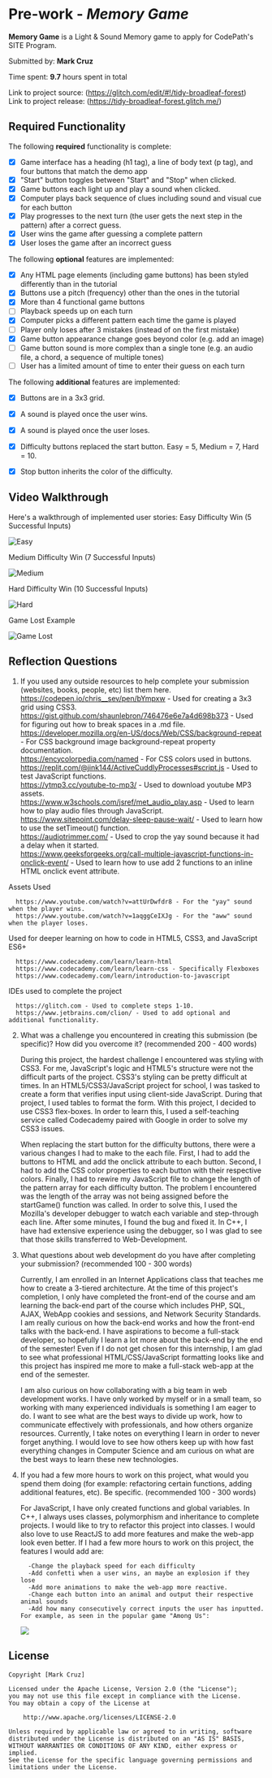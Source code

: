 # Pre-work - *Memory Game*

**Memory Game** is a Light & Sound Memory game to apply for CodePath's SITE Program.

Submitted by: **Mark Cruz**

Time spent: **9.7** hours spent in total


Link to project source: (https://glitch.com/edit/#!/tidy-broadleaf-forest) \
Link to project release: (https://tidy-broadleaf-forest.glitch.me/)

## Required Functionality

The following **required** functionality is complete:

* [x] Game interface has a heading (h1 tag), a line of body text (p tag), and four buttons that match the demo app
* [x] "Start" button toggles between "Start" and "Stop" when clicked.
* [x] Game buttons each light up and play a sound when clicked.
* [x] Computer plays back sequence of clues including sound and visual cue for each button
* [x] Play progresses to the next turn (the user gets the next step in the pattern) after a correct guess.
* [x] User wins the game after guessing a complete pattern
* [x] User loses the game after an incorrect guess

The following **optional** features are implemented:

* [x] Any HTML page elements (including game buttons) has been styled differently than in the tutorial
* [x] Buttons use a pitch (frequency) other than the ones in the tutorial
* [x] More than 4 functional game buttons
* [ ] Playback speeds up on each turn
* [x] Computer picks a different pattern each time the game is played
* [ ] Player only loses after 3 mistakes (instead of on the first mistake)
* [x] Game button appearance change goes beyond color (e.g. add an image)
* [ ] Game button sound is more complex than a single tone (e.g. an audio file, a chord, a sequence of multiple tones)
* [ ] User has a limited amount of time to enter their guess on each turn

The following **additional** features are implemented:

- [x] Buttons are in a 3x3 grid.
- [x] A sound is played once the user wins.
- [x] A sound is played once the user loses.
- [x] Difficulty buttons replaced the start button. Easy = 5, Medium = 7, Hard = 10.
- [x] Stop button inherits the color of the difficulty.


## Video Walkthrough

Here's a walkthrough of implemented user stories:
Easy Difficulty Win (5 Successful Inputs)

![Easy](https://cdn.glitch.com/7b8f033e-27f9-45bc-88d8-cc7f29817745%2FEasy.gif?v=1616639758357)

Medium Difficulty Win (7 Successful Inputs)

![Medium](https://cdn.glitch.com/7b8f033e-27f9-45bc-88d8-cc7f29817745%2FMedium.gif?v=1616639764763)

Hard Difficulty Win (10 Successful Inputs)

![Hard](https://cdn.glitch.com/7b8f033e-27f9-45bc-88d8-cc7f29817745%2FHard.gif?v=1616639767632)

Game Lost Example

![Game Lost](https://cdn.glitch.com/7b8f033e-27f9-45bc-88d8-cc7f29817745%2FLost.gif?v=1616639750441)



## Reflection Questions
1. If you used any outside resources to help complete your submission (websites, books, people, etc) list them here.\
   https://codepen.io/chris__sev/pen/bYmpxw - Used for creating a 3x3 grid using CSS3. \
   https://gist.github.com/shaunlebron/746476e6e7a4d698b373 - Used for figuring out how to break spaces in a .md file. \
   https://developer.mozilla.org/en-US/docs/Web/CSS/background-repeat - For CSS background image background-repeat property documentation. \
   https://encycolorpedia.com/named - For CSS colors used in buttons. \
   https://replit.com/@jink144/ActiveCuddlyProcesses#script.js - Used to test JavaScript functions. \
   https://ytmp3.cc/youtube-to-mp3/ - Used to download youtube MP3 assets. \
   https://www.w3schools.com/jsref/met_audio_play.asp - Used to learn how to play audio files through JavaScript. \
   https://www.sitepoint.com/delay-sleep-pause-wait/ - Used to learn how to use the setTimeout() function. \
   https://audiotrimmer.com/ - Used to crop the yay sound because it had a delay when it started. \
   https://www.geeksforgeeks.org/call-multiple-javascript-functions-in-onclick-event/ - Used to learn how to use add 2 functions to an inline HTML onclick event attribute.


Assets Used

      https://www.youtube.com/watch?v=attUrDwfdr8 - For the "yay" sound when the player wins.
      https://www.youtube.com/watch?v=1aqggCeIXJg - For the "aww" sound when the player loses.

Used for deeper learning on how to code in HTML5, CSS3, and JavaScript ES6+

      https://www.codecademy.com/learn/learn-html 
      https://www.codecademy.com/learn/learn-css - Specifically Flexboxes
      https://www.codecademy.com/learn/introduction-to-javascript

IDEs used to complete the project

      https://glitch.com - Used to complete steps 1-10.
      https://www.jetbrains.com/clion/ - Used to add optional and additional functionality.

2. What was a challenge you encountered in creating this submission (be specific)? How did you overcome it? (recommended 200 - 400 words)

   During this project, the hardest challenge I encountered was styling with CSS3. For me, JavaScript's logic and HTML5's structure were not the difficult parts of the project. CSS3's styling can be pretty difficult at times.
   In an HTML5/CSS3/JavaScript project for school, I was tasked to create a form that verifies input using client-side JavaScript. During that project, I used tables to format the form. With this project, I decided to use CSS3
   flex-boxes. In order to learn this, I used a self-teaching service called Codecademy paired with Google in order to solve my CSS3 issues.
   
   When replacing the start button for the difficulty buttons, there were a various changes I had to make to the each file. First, I had to add the buttons to HTML and add the onclick attribute to each button. Second, I had to add the
   CSS color properties to each button with their respective colors. Finally, I had to rewire my JavaScript file to change the length of the pattern array for each difficulty button. The problem I encountered was the length of the array
   was not being assigned before the startGame() function was called. In order to solve this, I used the Mozilla's developer debugger to watch each variable and step-through each line. After some minutes, I found the bug and fixed it.
   In C++, I have had extensive experience using the debugger, so I was glad to see that those skills transferred to Web-Development. 


3. What questions about web development do you have after completing your submission? (recommended 100 - 300 words)

   Currently, I am enrolled in an Internet Applications class that teaches me how to create a 3-tiered architecture. At the time of this project's completion, I only have completed the front-end of the course and am learning the back-end part of the
   course which includes PHP, SQL, AJAX, WebApp cookies and sessions, and Network Security Standards. I am really curious on how the back-end works and how the front-end talks with the back-end. I have aspirations to become a full-stack developer, so
   hopefully I learn a lot more about the back-end by the end of the semester! Even if I do not get chosen for this internship, I am glad to see what professional HTML/CSS/JavaScript formatting looks like and this project has inspired me more to make
   a full-stack web-app at the end of the semester.

   I am also curious on how collaborating with a big team in web development works. I have only worked by myself or in a small team, so working with many experienced individuals is something I am eager to do. I want to see what are the best ways to
   divide up work, how to communicate effectively with professionals, and how others organize resources. Currently, I take notes on everything I learn in order to never forget anything. I would love to see how others keep up with how fast everything changes
   in Computer Science and am curious on what are the best ways to learn these new technologies.


4. If you had a few more hours to work on this project, what would you spend them doing (for example: refactoring certain functions, adding additional features, etc). Be specific. (recommended 100 - 300 words)

   For JavaScript, I have only created functions and global variables. In C++, I always uses classes, polymorphism and inheritance to complete projects. I would like to try to refactor this project into classes. I would also love to use ReactJS to
   add more features and make the web-app look even better.
   If I had a few more hours to work on this project, the features I would add are:

         -Change the playback speed for each difficulty
         -Add confetti when a user wins, an maybe an explosion if they lose
         -Add more animations to make the web-app more reactive.
         -Change each button into an animal and output their respective animal sounds
         -Add how many consecutively correct inputs the user has inputted. For example, as seen in the popular game "Among Us":
   ![](https://i.imgur.com/mqSicfX.png)

## License

    Copyright [Mark Cruz]

    Licensed under the Apache License, Version 2.0 (the "License");
    you may not use this file except in compliance with the License.
    You may obtain a copy of the License at

        http://www.apache.org/licenses/LICENSE-2.0

    Unless required by applicable law or agreed to in writing, software
    distributed under the License is distributed on an "AS IS" BASIS,
    WITHOUT WARRANTIES OR CONDITIONS OF ANY KIND, either express or implied.
    See the License for the specific language governing permissions and
    limitations under the License.
